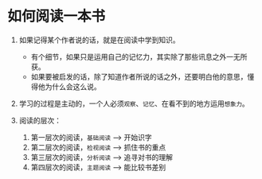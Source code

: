 # 如何阅读一本书

1. 如果记得某个作者说的话，就是在阅读中学到知识。

   - 有个细节，如果只是运用自己的记忆力，其实除了那些讯息之外一无所获。
   - 如果要被启发的话，除了知道作者所说的话之外，还要明白他的意思，懂得他为什么会这么说。

2. 学习的过程是主动的，一个人必须`观察`、`记忆`、在看不到的地方运用`想象力`。

3. 阅读的层次：

   1. 第一层次的阅读，`基础阅读` --> 开始识字
   2. 第二层次的阅读，`检视阅读` --> 抓住书的重点
   3. 第三层次的阅读，`分析阅读` --> 追寻对书的理解
   4. 第四层次的阅读，`主题阅读` --> 能比较书差别
